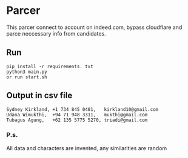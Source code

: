 # Parcer
This parcer connect to account on indeed.com, bypass cloudflare and parce neccessary info from candidates.

## Run
```
pip install -r requirements. txt
python3 main.py
or run start.sh
```

## Output in csv file
```
Sydney Kirkland, +1 734 845 0481,   kirkland10@gmail.com
Udana Wimukthi,  +94 71 948 3311,   mukthi@gmail.com
Tubagus Agung,   +62 135 5775 5270, triadi@gmail.com
```

### P.s.
All data and characters are invented, any similarities are random
